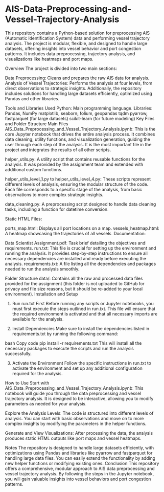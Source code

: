 # AIS-Data-Preprocessing-and-Vessel-Trajectory-Analysis

This repository contains a Python-based solution for preprocessing AIS (Automatic Identification System) data and performing vessel trajectory analysis. The project is modular, flexible, and designed to handle large datasets, offering insights into vessel behavior and port congestion patterns. It includes data preprocessing, trajectory analysis, and visualizations like heatmaps and port maps.

Overview
The project is divided into two main sections:

Data Preprocessing: Cleans and prepares the raw AIS data for analysis.
Analysis of Vessel Trajectories: Performs the analysis at four levels, from direct observations to strategic insights.
Additionally, the repository includes solutions for handling large datasets efficiently, optimized using Pandas and other libraries.

Tools and Libraries Used
Python: Main programming language.
Libraries:
Pandas, NumPy
matplotlib, seaborn, folium, geopandas
tqdm
pyarrow, fastparquet (for large datasets)
scikit-learn (for future modeling)
Key Files and Folder Structure
Main Files
AIS_Data_Preprocessing_and_Vessel_Trajectory_Analysis.ipynb:
This is the core Jupyter notebook that drives the entire analysis process. It combines data cleaning, utility functions, and visualization generation, guiding the user through each step of the analysis. It is the most important file in the project and integrates the results of all other scripts.

helper_utils.py:
A utility script that contains reusable functions for the analysis. It was provided by the assignment team and extended with additional custom functions.

helper_utils_level_1.py to helper_utils_level_4.py:
These scripts represent different levels of analysis, ensuring the modular structure of the code. Each file corresponds to a specific stage of the analysis, from basic observations to more complex strategic insights.

data_cleaning.py:
A preprocessing script designed to handle data cleaning tasks, including a function for datetime conversion.

Static HTML Files:

ports_map.html: Displays all port locations on a map.
vessels_heatmap.html: A heatmap showcasing the trajectories of all vessels.
Documentation:

Data Scientist Assignment.pdf: Task brief detailing the objectives and requirements.
run.txt: This file is crucial for setting up the environment and running the analysis. It provides step-by-step instructions to ensure all necessary dependencies are installed and ready before executing the analysis.
requirements.txt:
A file listing all the dependencies and packages needed to run the analysis smoothly.

Folder Structure
data/: Contains all the raw and processed data files provided for the assignment (this folder is not uploaded to GitHub for privacy and file size reasons, but it should be re-added to your local environment).
Installation and Setup
1. Run run.txt First
Before running any scripts or Jupyter notebooks, you must first execute the steps outlined in run.txt. This file will ensure that the required environment is activated and that all necessary imports are available for the analysis.

2. Install Dependencies
Make sure to install the dependencies listed in requirements.txt by running the following command:

bash
Copy code
pip install -r requirements.txt
This will install all the necessary packages to execute the scripts and run the analysis successfully.

3. Activate the Environment
Follow the specific instructions in run.txt to activate the environment and set up any additional configuration required for the analysis.

How to Use
Start with AIS_Data_Preprocessing_and_Vessel_Trajectory_Analysis.ipynb:
This notebook will guide you through the data preprocessing and vessel trajectory analysis. It is designed to be interactive, allowing you to modify parameters as needed for your analysis.

Explore the Analysis Levels:
The code is structured into different levels of analysis. You can start with basic observations and move on to more complex insights by modifying the parameters in the helper functions.

Generate and View Visualizations:
After processing the data, the analysis produces static HTML outputs like port maps and vessel heatmaps.

Notes
The repository is designed to handle large datasets efficiently, with optimizations using Pandas and libraries like pyarrow and fastparquet for handling large data files.
You can easily extend the functionality by adding new helper functions or modifying existing ones.
Conclusion
This repository offers a comprehensive, modular approach to AIS data preprocessing and vessel trajectory analysis. By following the steps in the Jupyter notebook, you will gain valuable insights into vessel behaviors and port congestion patterns.
